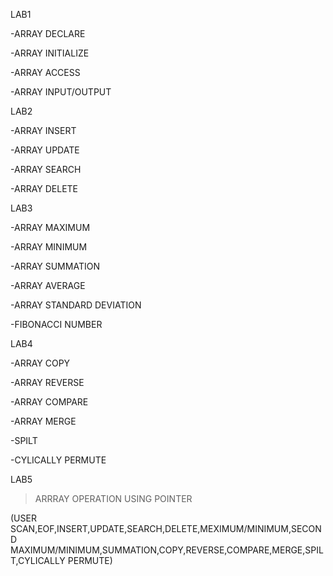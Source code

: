 LAB1

-ARRAY DECLARE

-ARRAY INITIALIZE

-ARRAY ACCESS

-ARRAY INPUT/OUTPUT

LAB2

-ARRAY INSERT

-ARRAY UPDATE

-ARRAY SEARCH

-ARRAY DELETE

LAB3

-ARRAY MAXIMUM

-ARRAY MINIMUM

-ARRAY SUMMATION

-ARRAY AVERAGE

-ARRAY STANDARD DEVIATION

-FIBONACCI NUMBER

LAB4

-ARRAY COPY

-ARRAY REVERSE

-ARRAY COMPARE

-ARRAY MERGE

-SPILT

-CYLICALLY PERMUTE

LAB5

>ARRRAY OPERATION USING POINTER

(USER SCAN,EOF,INSERT,UPDATE,SEARCH,DELETE,MEXIMUM/MINIMUM,SECOND MAXIMUM/MINIMUM,SUMMATION,COPY,REVERSE,COMPARE,MERGE,SPILT,CYLICALLY PERMUTE)







